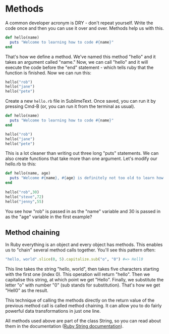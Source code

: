 # Methods

A common developer acronym is DRY - don't repeat yourself. Write the code once and then you can use it over and over. Methods help us with this.

````ruby
def hello(name)
  puts "Welcome to learning how to code #{name}"
end
````

That's how we define a method. We've named this method "hello" and it takes an argument called "name." Now, we can call "hello" and it will execute the code before the "end" statement - which tells ruby that the function is finished. Now we can run this:

````ruby
hello("rob")
hello("jane")
hello("pete")
````

Create a new `hello.rb` file in SublimeText. Once saved, you can run it by pressing Cmd-B (or, you can run it from the terminal as usual).

````ruby
def hello(name)
  puts "Welcome to learning how to code #{name}"
end

hello("rob")
hello("jane")
hello("pete")
````

This is a lot cleaner than writing out three long "puts" statements. We can also create functions that take more than one argument. Let's modify our hello.rb to this:

````ruby
def hello(name, age)
  puts "Welcome #{name}, #{age} is definitely not too old to learn how to code."
end
		
hello("rob",30)
hello("steve",72)
hello("jenny",55)
````

You see how "rob" is passed in as the "name" variable and 30 is passed in as the "age" variable in the first example?

## Method chaining

In Ruby everything is an object and every object has methods. This enables us to "chain" several method calls together. You'll see this pattern often:

````ruby
"hello, world".slice(0, 5).capitalize.sub("o", "0") #=> Hell0
````

This line takes the string "hello, world", then takes five characters starting with the first one (index 0). This operation will return "hello". Then we capitalise this string, at which point we get "Hello". Finally, we substitute the letter "o" with number "0" (sub stands for substitution). That's how we get "Hell0" as the result.

This technique of calling the methods directly on the return value of the previous method call is called method chaining. It can allow you to do fairly powerful data transformations in just one line.

All methods used above are part of the class String, so you can read about them in the documentation ([Ruby String documentation](http://www.ruby-doc.org/core-2.1.2/String.html)).
